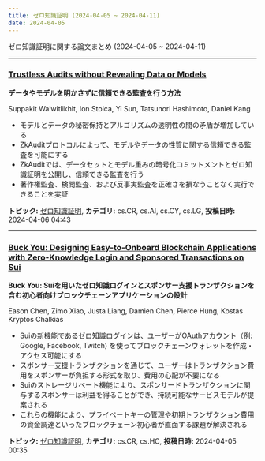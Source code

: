 ```yaml
---
title: ゼロ知識証明 (2024-04-05 ~ 2024-04-11)
date: 2024-04-05
---
```


ゼロ知識証明に関する論文まとめ (2024-04-05 ~ 2024-04-11)


- - -

### [Trustless Audits without Revealing Data or Models](http://arxiv.org/abs/2404.04500)

**データやモデルを明かさずに信頼できる監査を行う方法**

Suppakit Waiwitlikhit, Ion Stoica, Yi Sun, Tatsunori Hashimoto, Daniel Kang

- モデルとデータの秘密保持とアルゴリズムの透明性の間の矛盾が増加している
- ZkAuditプロトコルによって、モデルやデータの性質に関する信頼できる監査を可能にする
- ZkAuditでは、データセットとモデル重みの暗号化コミットメントとゼロ知識証明を公開し、信頼できる監査を行う
- 著作権監査、検閲監査、および反事実監査を正確さを損なうことなく実行できることを実証



**トピック:** [ゼロ知識証明](zkp), **カテゴリ:** cs.CR, cs.AI, cs.CY, cs.LG, **投稿日時:** 2024-04-06 04:43


- - -

### [Buck You: Designing Easy-to-Onboard Blockchain Applications with Zero-Knowledge Login and Sponsored Transactions on Sui](http://arxiv.org/abs/2404.03845)

**Buck You: Suiを用いたゼロ知識ログインとスポンサー支援トランザクションを含む初心者向けブロックチェーンアプリケーションの設計**

Eason Chen, Zimo Xiao, Justa Liang, Damien Chen, Pierce Hung, Kostas Kryptos Chalkias

- Suiの新機能であるゼロ知識ログインは、ユーザーがOAuthアカウント（例: Google, Facebook, Twitch) を使ってブロックチェーンウォレットを作成・アクセス可能にする
- スポンサー支援トランザクションを通じて、ユーザーはトランザクション費用をスポンサーが負担する形式を取り、費用の心配が不要になる
- Suiのストレージリベート機能により、スポンサードトランザクションに関与するスポンサーは利益を得ることができ、持続可能なサービスモデルが提案される
- これらの機能により、プライベートキーの管理や初期トランザクション費用の資金調達といったブロックチェーン初心者が直面する課題が解決される



**トピック:** [ゼロ知識証明](zkp), **カテゴリ:** cs.CR, cs.HC, **投稿日時:** 2024-04-05 00:35
